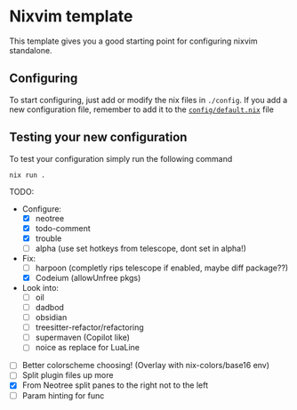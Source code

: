 # Nixvim template

This template gives you a good starting point for configuring nixvim standalone.

## Configuring

To start configuring, just add or modify the nix files in `./config`.
If you add a new configuration file, remember to add it to the
[`config/default.nix`](./config/default.nix) file

## Testing your new configuration

To test your configuration simply run the following command

```
nix run .
```

TODO:

- Configure:
    - [X] neotree
    - [X] todo-comment
    - [X] trouble
    - [ ] alpha (use set hotkeys from telescope, dont set in alpha!)

- Fix:
    - [ ] harpoon (completly rips telescope if enabled, maybe diff package??)
    - [X] Codeium (allowUnfree pkgs)

- Look into:
    - [ ] oil
    - [ ] dadbod
    - [ ] obsidian
    - [ ] treesitter-refactor/refactoring
    - [ ] supermaven (Copilot like)
    - [ ] noice as replace for LuaLine

- [ ] Better colorscheme choosing! (Overlay with nix-colors/base16 env)
- [ ] Split plugin files up more
- [X] From Neotree split panes to the right not to the left
- [ ] Param hinting for func
